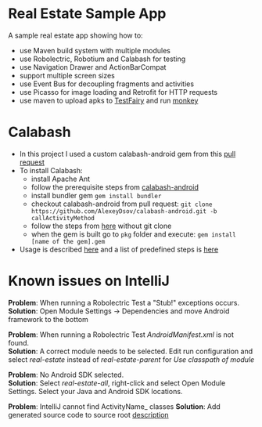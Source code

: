 Real Estate Sample App
======================

A sample real estate app showing how to:
  - use Maven build system with multiple modules
  - use Robolectric, Robotium and Calabash for testing
  - use Navigation Drawer and ActionBarCompat
  - support multiple screen sizes
  - use Event Bus for decoupling fragments and activities
  - use Picasso for image loading and Retrofit for HTTP requests
  - use maven to upload apks to [TestFairy](https://app.testfairy.com/) and run [monkey](http://developer.android.com/tools/help/monkey.html)

Calabash
=====
  - In this project I used a custom calabash-android gem from this [pull request](https://github.com/calabash/calabash-android/pull/329)
  - To install Calabash:
    - install Apache Ant
    - follow the prerequisite steps from [calabash-android](https://github.com/calabash/calabash-android/blob/master/documentation/installation.md)
    - install bundler gem ```gem install bundler```
    - checkout calabash-android from pull request:
```git clone https://github.com/AlexeyDsov/calabash-android.git -b callActivityMethod```
    - follow the steps from [here](https://github.com/calabash/calabash-android/wiki/Building-calabash-android) without git clone
    - when the gem is built go to ```pkg``` folder and execute:
```gem install [name of the gem].gem```
  - Usage is described [here](https://github.com/calabash/calabash-android) and a list of predefined steps is [here](https://github.com/calabash/calabash-android/blob/master/ruby-gem/lib/calabash-android/canned_steps.md)

Known issues on IntelliJ
=====
**Problem**: When running a Robolectric Test a "Stub!" exceptions occurs.<br>
**Solution**: Open Module Settings -> Dependencies and move Android framework to the bottom

**Problem**: When running a Robolectric Test *AndroidManifest.xml* is not found.<br>
**Solution**: A correct module needs to be selected. Edit run configuration and select *real-estate* instead of *real-estate-parent* for *Use classpath of module*

**Problem**: No Android SDK selected.<br>
**Solution**: Select *real-estate-all*, right-click and select Open Module Settings. Select your Java and Android SDK locations.

**Problem**: IntelliJ cannot find ActivityName_ classes
**Solution**: Add generated source code to source root [description](http://hintdesk.com/android-introduction-to-androidannotations-maven-in-intellij-idea/)

